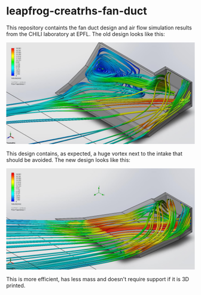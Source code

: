 leapfrog-creatrhs-fan-duct
==========================

This repository containts the fan duct design and air flow simulation results from the CHILI laboratory at EPFL. The old design looks like this:

![Old fan duct](old.jpg)

This design contains, as expected, a huge vortex next to the intake that should be avoided. The new design looks like this:

![New fan duct](new.jpg)

This is more efficient, has less mass and doesn't require support if it is 3D printed.

